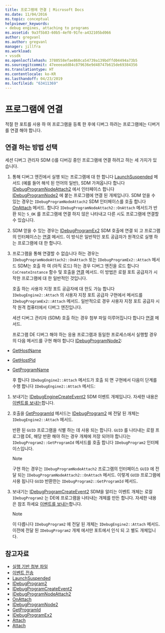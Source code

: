 ```yaml
---
title: 프로그램에 연결 | Microsoft Docs
ms.date: 11/04/2016
ms.topic: conceptual
helpviewer_keywords:
- debug engines, attaching to programs
ms.assetid: 9a3f5b83-60b5-4ef0-91fe-a432105bd066
author: gregvanl
ms.author: gregvanl
manager: jillfra
ms.workload:
- vssdk
ms.openlocfilehash: 3780558efae860ca54739a139bdffd04494a73b5
ms.sourcegitcommit: 47eeeeadd84c879636e9d48747b615de69384356
ms.translationtype: HT
ms.contentlocale: ko-KR
ms.lasthandoff: 04/23/2019
ms.locfileid: "63411369"
---
```

# <a name="attach-to-the-program"></a>프로그램에 연결
적절 한 포트를 사용 하 여 프로그램을 등록 한 후에 디버그 하려는 프로그램에는 디버거를 연결 해야 합니다.

## <a name="choose-how-to-attach"></a>연결 하는 방법 선택
 세션 디버그 관리자 SDM ()를 디버깅 중인 프로그램에 연결 하려고 하는 세 가지가 있습니다.

1. 통해 디버그 엔진에서 실행 되는 프로그램에 대 한 합니다 [LaunchSuspended](../../extensibility/debugger/reference/idebugenginelaunch2-launchsuspended.md) 메서드 (예를 들어 해석 된 언어의 일반), SDM 가져옵니다 합니다 [IDebugProgramNodeAttach2](../../extensibility/debugger/reference/idebugprogramnodeattach2.md) 에서 인터페이스 합니다 [IDebugProgramNode2](../../extensibility/debugger/reference/idebugprogramnode2.md) 에 붙는 프로그램에 연결 된 개체입니다. SDM 얻을 수 있는 경우는 `IDebugProgramNodeAttach2` SDM 인터페이스를 호출 합니다 [OnAttach](../../extensibility/debugger/reference/idebugprogramnodeattach2-onattach.md) 메서드. 합니다 `IDebugProgramNodeAttach2::OnAttach` 메서드가 반환 되는 `S_OK` 를 프로그램에 연결 하지 않은 나타내고 다른 시도 프로그램에 연결할 수 있습니다.

2. SDM 얻을 수 있는 경우는 [IDebugProgramEx2](../../extensibility/debugger/reference/idebugprogramex2.md) SDM 호출에 연결 되 고 프로그램의 인터페이스는 [연결](../../extensibility/debugger/reference/idebugprogramex2-attach.md) 메서드. 이 방식은 일반적인 포트 공급자가 원격으로 실행 하는 프로그램에 대 한 합니다.

3. 프로그램을 통해 연결할 수 없습니다 하는 경우는 `IDebugProgramNodeAttach2::OnAttach` 또는 `IDebugProgramEx2::Attach` 메서드 SDM는 호출 하 여 (아직 로드) 하는 경우 디버그 엔진을 로드 합니다 `CoCreateInstance` 함수 및 호출을 [연결](../../extensibility/debugger/reference/idebugengine2-attach.md) 메서드. 이 방법은 로컬 포트 공급자가 시작한 프로그램에 대 한 일반적인 것입니다.

    호출 하는 사용자 지정 포트 공급자에 대 한도 가능 합니다 `IDebugEngine2::Attach` 의 사용자 지정 포트 공급자 구현에서 메서드를 `IDebugProgramEx2::Attach` 메서드. 일반적으로 경우 사용자 지정 포트 공급자 시작 원격 컴퓨터에서 디버그 엔진입니다.

   세션 디버그 관리자 (SDM) 호출 하는 경우 첨부 파일 이루어집니다 합니다 [연결](../../extensibility/debugger/reference/idebugengine2-attach.md) 메서드.

   프로그램 DE 디버그 해야 하는 응용 프로그램과 동일한 프로세스에서 실행할 경우의 다음 메서드를 구현 해야 합니다 [IDebugProgramNode2](../../extensibility/debugger/reference/idebugprogramnode2.md):

- [GetHostName](../../extensibility/debugger/reference/idebugprogramnode2-gethostname.md)

- [GetHostPid](../../extensibility/debugger/reference/idebugprogramnode2-gethostpid.md)

- [GetProgramName](../../extensibility/debugger/reference/idebugprogramnode2-getprogramname.md)

  후 합니다 `IDebugEngine2::Attach` 메서드가 호출 되 면 구현에서 다음이 단계를 수행 합니다 `IDebugEngine2::Attach` 메서드:

1. 보내기는 [IDebugEngineCreateEvent2](../../extensibility/debugger/reference/idebugenginecreateevent2.md) SDM 이벤트 개체입니다. 자세한 내용은 [이벤트를 보내는](../../extensibility/debugger/sending-events.md)합니다.

2. 호출을 [GetProgramId](../../extensibility/debugger/reference/idebugprogram2-getprogramid.md) 메서드는 [IDebugProgram2](../../extensibility/debugger/reference/idebugprogram2.md) 에 전달 된 개체는 `IDebugEngine2::Attach` 메서드.

     반환 된 `GUID` 프로그램을 식별 하는 데 사용 되는 합니다. `GUID` 를 나타내는 로컬 프로그램 DE, 해당 반환 해야 하는 경우 개체에 저장 되어야 합니다는 `IDebugProgram2::GetProgramId` 메서드를 호출 합니다 `IDebugProgram2` 인터페이스입니다.

    > [!NOTE]
    > 구현 하는 경우는 `IDebugProgramNodeAttach2` 프로그램의 인터페이스 `GUID` 에 전달 되는 `IDebugProgramNodeAttach2::OnAttach` 메서드. 이렇게 `GUID` 프로그램에 사용 됩니다 `GUID` 반환한는 `IDebugProgram2::GetProgramId` 메서드.

3. 보내기는 [IDebugProgramCreateEvent2](../../extensibility/debugger/reference/idebugprogramcreateevent2.md) SDM을 알리는 이벤트 개체는 로컬 `IDebugProgram2` 는 DE에 프로그램을 나타내는 개체를 만든 합니다. 자세한 내용은 참조 하세요 [이벤트를 보내는](../../extensibility/debugger/sending-events.md)합니다.

    > [!NOTE]
    > 이 다릅니다 `IDebugProgram2` 에 전달 된 개체는 `IDebugEngine2::Attach` 메서드. 이전에 전달 된 `IDebugProgram2` 개체 에서만 포트에서 인식 되 고 별도 개체입니다.

## <a name="see-also"></a>참고자료
- [실행 기반 첨부 파일](../../extensibility/debugger/launch-based-attachment.md)
- [이벤트 전송](../../extensibility/debugger/sending-events.md)
- [LaunchSuspended](../../extensibility/debugger/reference/idebugenginelaunch2-launchsuspended.md)
- [IDebugProgram2](../../extensibility/debugger/reference/idebugprogram2.md)
- [IDebugProgramCreateEvent2](../../extensibility/debugger/reference/idebugprogramcreateevent2.md)
- [IDebugProgramNodeAttach2](../../extensibility/debugger/reference/idebugprogramnodeattach2.md)
- [OnAttach](../../extensibility/debugger/reference/idebugprogramnodeattach2-onattach.md)
- [IDebugProgramNode2](../../extensibility/debugger/reference/idebugprogramnode2.md)
- [GetProgramId](../../extensibility/debugger/reference/idebugprogram2-getprogramid.md)
- [IDebugProgramEx2](../../extensibility/debugger/reference/idebugprogramex2.md)
- [Attach](../../extensibility/debugger/reference/idebugprogramex2-attach.md)
- [Attach](../../extensibility/debugger/reference/idebugengine2-attach.md)

